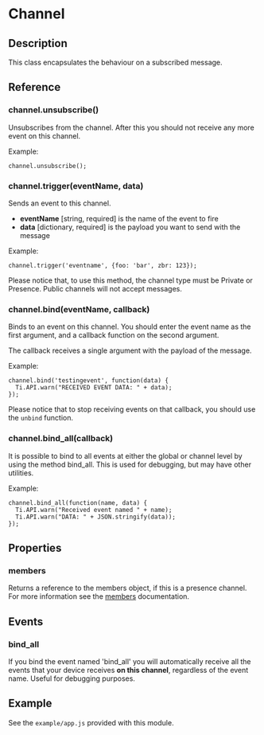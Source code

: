 # Channel

## Description

This class encapsulates the behaviour on a subscribed message.

## Reference

### channel.unsubscribe()

Unsubscribes from the channel. After this you should not receive any more
event on this channel.

Example:

    channel.unsubscribe();

### channel.trigger(eventName, data)

Sends an event to this channel.

- **eventName** [string, required] is the name of the event to fire
- **data** [dictionary, required] is the payload you want to send with the message

Example:

    channel.trigger('eventname', {foo: 'bar', zbr: 123});

Please notice that, to use this method, the channel type must be Private or Presence. Public channels
will not accept messages.

### channel.bind(eventName, callback)

Binds to an event on this channel. You should enter the event name as the first
argument, and a callback function on the second argument.

The callback receives a single argument with the payload of the message.

Example:

    channel.bind('testingevent', function(data) {
      Ti.API.warn("RECEIVED EVENT DATA: " + data);
    });

Please notice that to stop receiving events on that callback, you should
use the `unbind` function.

### channel.bind_all(callback)

It is possible to bind to all events at either the global or channel level by
using the method bind_all. This is used for debugging, but may have other
utilities.

Example:

    channel.bind_all(function(name, data) {
      Ti.API.warn("Received event named " + name);
      Ti.API.warn("DATA: " + JSON.stringify(data));
    });


## Properties

### members

Returns a reference to the members object, if this is a presence channel. For more information see
the [members](members.html) documentation.

## Events

### bind_all

If you bind the event named 'bind_all' you will automatically receive all
the events that your device receives **on this channel**, regardless of the event name.
Useful for debugging purposes.

## Example

See the `example/app.js` provided with this module.

